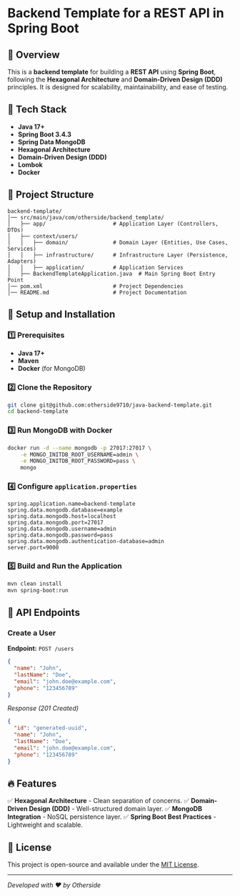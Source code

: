 # Backend Template for a REST API in Spring Boot

## 📌 Overview
This is a **backend template** for building a **REST API** using **Spring Boot**, following the **Hexagonal Architecture** and **Domain-Driven Design (DDD)** principles. It is designed for scalability, maintainability, and ease of testing.

## 🚀 Tech Stack
- **Java 17+**
- **Spring Boot 3.4.3**
- **Spring Data MongoDB**
- **Hexagonal Architecture**
- **Domain-Driven Design (DDD)**
- **Lombok**
- **Docker**

## 📂 Project Structure
```
backend-template/
│── src/main/java/com/otherside/backend_template/
│   ├── app/                     # Application Layer (Controllers, DTOs)
│   ├── context/users/
│   │   ├── domain/              # Domain Layer (Entities, Use Cases, Services)
│   │   ├── infrastructure/      # Infrastructure Layer (Persistence, Adapters)
│   │   ├── application/         # Application Services
│   ├── BackendTemplateApplication.java  # Main Spring Boot Entry Point
│── pom.xml                      # Project Dependencies
│── README.md                    # Project Documentation
```

## 🔧 Setup and Installation
### 1️⃣ Prerequisites
- **Java 17+**
- **Maven**
- **Docker** (for MongoDB)

### 2️⃣ Clone the Repository
```sh
git clone git@github.com:otherside9710/java-backend-template.git
cd backend-template
```

### 3️⃣ Run MongoDB with Docker
```sh
docker run -d --name mongodb -p 27017:27017 \
    -e MONGO_INITDB_ROOT_USERNAME=admin \
    -e MONGO_INITDB_ROOT_PASSWORD=pass \
    mongo
```

### 4️⃣ Configure `application.properties`
```properties
spring.application.name=backend-template
spring.data.mongodb.database=example
spring.data.mongodb.host=localhost
spring.data.mongodb.port=27017
spring.data.mongodb.username=admin
spring.data.mongodb.password=pass
spring.data.mongodb.authentication-database=admin
server.port=9000
```

### 5️⃣ Build and Run the Application
```sh
mvn clean install
mvn spring-boot:run
```

## 📌 API Endpoints
### Create a User
**Endpoint:** `POST /users`
```json
{
  "name": "John",
  "lastName": "Doe",
  "email": "john.doe@example.com",
  "phone": "123456789"
}
```
_Response (201 Created)_
```json
{
  "id": "generated-uuid",
  "name": "John",
  "lastName": "Doe",
  "email": "john.doe@example.com",
  "phone": "123456789"
}
```

## 🔥 Features
✅ **Hexagonal Architecture** - Clean separation of concerns.
✅ **Domain-Driven Design (DDD)** - Well-structured domain layer.
✅ **MongoDB Integration** - NoSQL persistence layer.
✅ **Spring Boot Best Practices** - Lightweight and scalable.

## 📜 License
This project is open-source and available under the [MIT License](LICENSE).

---
_Developed with ❤️ by Otherside_


